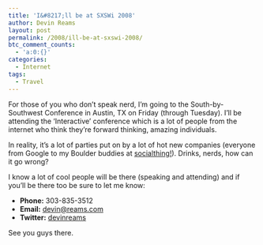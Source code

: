 ```yaml
---
title: 'I&#8217;ll be at SXSWi 2008'
author: Devin Reams
layout: post
permalink: /2008/ill-be-at-sxswi-2008/
btc_comment_counts:
  - 'a:0:{}'
categories:
  - Internet
tags:
  - Travel
---
```

For those of you who don&#8217;t speak nerd, I&#8217;m going to the South-by-Southwest Conference in Austin, TX on Friday (through Tuesday). I&#8217;ll be attending the &#8216;Interactive&#8217; conference which is a lot of people from the internet who think they&#8217;re forward thinking, amazing individuals.

In reality, it&#8217;s a lot of parties put on by a lot of hot new companies (everyone from Google to my Boulder buddies at [socialthing!][1]). Drinks, nerds, how can it go wrong?

I know a lot of cool people will be there (speaking and attending) and if you&#8217;ll be there too be sure to let me know:

*   **Phone:** 303-835-3512
*   **Email:** <devin@reams.com>
*   **Twitter:** [devinreams][2]

See you guys there.

 [1]: http://www.socialthing.com/
 [2]: https://twitter.com/devinreams